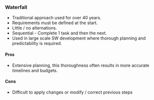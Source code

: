 ### Waterfall
* Traditional approach used for over 40 years.
* Requirements must be defined at the start.
* Little / no alternations.
* Sequential - Complete 1 task and then the next.
* Used in large scale SW development where thorough planning and predictability is required.

#### Pros 
* Extensive planning, this thoroughness often results in more accurate timelines and budgets.
  
#### Cons 
* Difficult to apply changes or modify / correct previous steps
